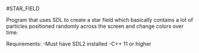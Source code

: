 #STAR_FIELD

Program that uses SDL to create a star field which basically contains a lot of particles
positioned randomly across the screen and change colors over time.

Requirements:
-Must have SDL2 installed
-C++ 11 or higher